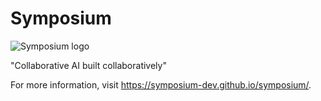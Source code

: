# Symposium

![Symposium logo](https://raw.githubusercontent.com/symposium-dev/symposium/refs/heads/main/md/artwork/logo-alcove.svg)

"Collaborative AI built collaboratively"

For more information, visit <https://symposium-dev.github.io/symposium/>.
